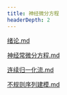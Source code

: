 ```yaml
---
title: 神经微分方程
headerDepth: 2
---
```





 [绪论.md](绪论.md) 

 [神经常微分方程.md](node\README.md) 

 [连续归一化流.md](cnf\README.md) 

 [不规则序列建模.md](irs\README.md) 
